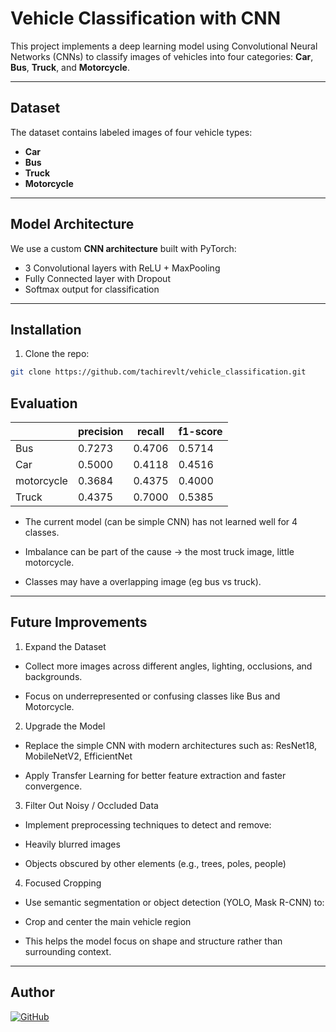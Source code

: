 #  Vehicle Classification with CNN

This project implements a deep learning model using Convolutional Neural Networks (CNNs) to classify images of vehicles into four categories: **Car**, **Bus**, **Truck**, and **Motorcycle**.

---

##  Dataset

The dataset contains labeled images of four vehicle types:
- **Car**
- **Bus**
- **Truck**
- **Motorcycle**


---

##  Model Architecture

We use a custom **CNN architecture** built with PyTorch:

- 3 Convolutional layers with ReLU + MaxPooling
- Fully Connected layer with Dropout
- Softmax output for classification

---

##  Installation

1. Clone the repo:
```bash
git clone https://github.com/tachirevlt/vehicle_classification.git
```

## Evaluation

|             | precision |   recall | f1-score | 
|-------------|-----------|----------|----------|
|         Bus |    0.7273 |   0.4706 |   0.5714 |
|         Car |    0.5000 |   0.4118 |   0.4516 |
|  motorcycle |    0.3684 |   0.4375 |   0.4000 |
|       Truck |    0.4375 |   0.7000 |   0.5385 |

- The current model (can be simple CNN) has not learned well for 4 classes.

- Imbalance can be part of the cause → the most truck image, little motorcycle.

- Classes may have a overlapping image (eg bus vs truck).
  
---

## Future Improvements

1. Expand the Dataset
- Collect more images across different angles, lighting, occlusions, and backgrounds.

- Focus on underrepresented or confusing classes like Bus and Motorcycle.

2. Upgrade the Model
- Replace the simple CNN with modern architectures such as:
ResNet18, MobileNetV2, EfficientNet

- Apply Transfer Learning for better feature extraction and faster convergence.

3. Filter Out Noisy / Occluded Data
- Implement preprocessing techniques to detect and remove:

- Heavily blurred images

- Objects obscured by other elements (e.g., trees, poles, people)

4.  Focused Cropping
- Use semantic segmentation or object detection (YOLO, Mask R-CNN) to:

- Crop and center the main vehicle region

- This helps the model focus on shape and structure rather than surrounding context.

---

## Author

[![GitHub](https://img.shields.io/badge/GitHub-tachirevlt-blue?logo=github)](https://github.com/tachirevlt)
